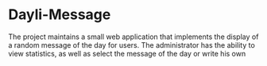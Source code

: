 # Dayli-Message
The project maintains a small web application that implements the display of a random message of the day for users. The administrator has the ability to view statistics, as well as select the message of the day or write his own
